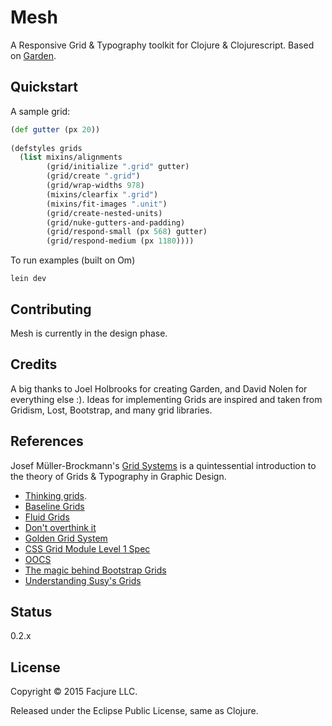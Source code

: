 Mesh
====

A Responsive Grid & Typography toolkit for Clojure & Clojurescript. Based on [Garden](https://github.com/noprompt/garden).

## Quickstart

A sample grid:

```clojure
(def gutter (px 20))
 
(defstyles grids
  (list mixins/alignments
        (grid/initialize ".grid" gutter)
        (grid/create ".grid")
        (grid/wrap-widths 978)
        (mixins/clearfix ".grid")
        (mixins/fit-images ".unit")
        (grid/create-nested-units)
        (grid/nuke-gutters-and-padding)
        (grid/respond-small (px 568) gutter)
        (grid/respond-medium (px 1180))))
```

To run examples (built on Om)

	lein dev
	
## Contributing

Mesh is currently in the design phase. 

## Credits

A big thanks to Joel Holbrooks for creating Garden, and David Nolen for everything else :). Ideas for implementing Grids are inspired and taken from Gridism, Lost, Bootstrap, and many grid libraries. 

## References

Josef Müller-Brockmann's [Grid Systems](http://www.amazon.com/Grid-Systems-Graphic-Design-Communication/dp/3721201450) is a quintessential introduction to the theory of Grids & Typography in Graphic Design.

- [Thinking grids](https://github.com/priyatam/thinking-grids).
- [Baseline Grids](http://alistapart.com/article/settingtypeontheweb)
- [Fluid Grids](http://alistapart.com/article/fluidgrids)
- [Don't overthink it](https://css-tricks.com/dont-overthink-it-grids/)
- [Golden Grid System](http://goldengridsystem.com)
- [CSS Grid Module Level 1 Spec](http://dev.w3.org/csswg/css-grid/)
- [OOCS](http://oocss.org/grids_docs.html)
- [The magic behind Bootstrap Grids](http://www.helloerik.com/the-subtle-magic-behind-why-the-bootstrap-3-grid-works)
- [Understanding Susy's Grids](http://www.zell-weekeat.com/susy2-tutorial)

## Status

0.2.x

## License

Copyright © 2015 Facjure LLC.

Released under the Eclipse Public License, same as Clojure.
